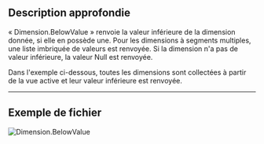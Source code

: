 ## Description approfondie
« Dimension.BelowValue » renvoie la valeur inférieure de la dimension donnée, si elle en possède une. Pour les dimensions à segments multiples, une liste imbriquée de valeurs est renvoyée. Si la dimension n'a pas de valeur inférieure, la valeur Null est renvoyée.

Dans l'exemple ci-dessous, toutes les dimensions sont collectées à partir de la vue active et leur valeur inférieure est renvoyée.
___
## Exemple de fichier

![Dimension.BelowValue](./Revit.Elements.Dimension.BelowValue_img.jpg)
